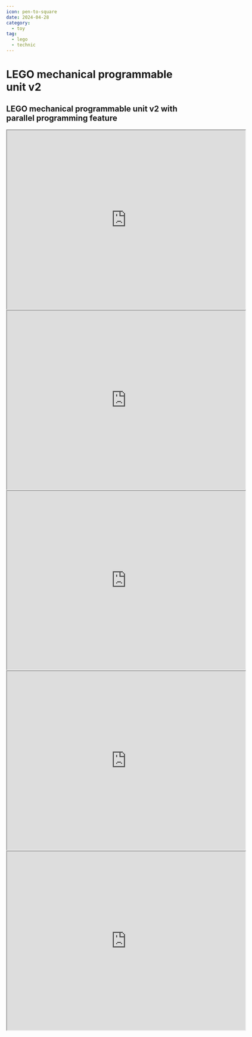 ```yaml
---
icon: pen-to-square
date: 2024-04-28
category:
  - toy
tag:
  - lego
  - technic
---
```


# LEGO mechanical programmable unit v2

<!-- more -->

## LEGO mechanical programmable unit v2 with parallel programming feature

<iframe src="https://drive.google.com/file/d/1ew4dBA_-Vxo-ZW_hUVbxkr_RVXQr_Ub5/preview" width="640" height="480" allow="autoplay"></iframe>

<iframe src="https://drive.google.com/file/d/1jtNAK5k5ywndL49nV5c5Kw_JDZdpUXhs/preview" width="640" height="480" allow="autoplay"></iframe>

<iframe src="https://drive.google.com/file/d/1Ph1kCR1QpPmPrR1Wk6C8lc12G8qZdeTF/preview" width="640" height="480" allow="autoplay"></iframe>

<iframe src="https://drive.google.com/file/d/14B9TJQCPzggy5wqfwsMH5CXyDKe0Ru4u/preview" width="640" height="480" allow="autoplay"></iframe>

<iframe src="https://drive.google.com/file/d/1h_5v2gXHii7cpNCcDTlMKhSFFFw5Uy1R/preview" width="640" height="480" allow="autoplay"></iframe>